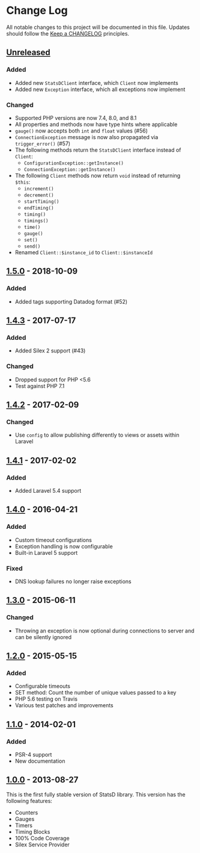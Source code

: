 # Change Log
All notable changes to this project will be documented in this file.
Updates should follow the [Keep a CHANGELOG](https://keepachangelog.com/) principles.

## [Unreleased][unreleased]
### Added
 - Added new `StatsDClient` interface, which `Client` now implements
 - Added new `Exception` interface, which all exceptions now implement

### Changed
 - Supported PHP versions are now 7.4, 8.0, and 8.1
 - All properties and methods now have type hints where applicable
 - `gauge()` now accepts both `int` and `float` values (#56)
 - `ConnectionException` message is now also propagated via `trigger_error()` (#57)
 - The following methods return the `StatsDClient` interface instead of `Client`:
     - `ConfigurationException::getInstance()`
     - `ConnectionException::getInstance()`
 - The following `Client` methods now return `void` instead of returning `$this`:
     - `increment()`
     - `decrement()`
     - `startTiming()`
     - `endTiming()`
     - `timing()`
     - `timings()`
     - `time()`
     - `gauge()`
     - `set()`
     - `send()`
 - Renamed `Client::$instance_id` to `Client::$instanceId`

## [1.5.0] - 2018-10-09
### Added
 - Added tags supporting Datadog format (#52)

## [1.4.3] - 2017-07-17
### Added
 - Added Silex 2 support (#43)

### Changed
 - Dropped support for PHP <5.6
 - Test against PHP 7.1

## [1.4.2] - 2017-02-09
### Changed
 - Use `config` to allow publishing differently to views or assets within Laravel

## [1.4.1] - 2017-02-02
### Added
 - Added Laravel 5.4 support

## [1.4.0] - 2016-04-21
### Added
 - Custom timeout configurations
 - Exception handling is now configurable
 - Built-in Laravel 5 support

### Fixed
 - DNS lookup failures no longer raise exceptions

## [1.3.0] - 2015-06-11
### Changed
 - Throwing an exception is now optional during connections to server and can be silently ignored

## [1.2.0] - 2015-05-15
### Added
 - Configurable timeouts
 - SET method: Count the number of unique values passed to a key
 - PHP 5.6 testing on Travis
 - Various test patches and improvements

## [1.1.0] - 2014-02-01
### Added
 - PSR-4 support
 - New documentation

## [1.0.0] - 2013-08-27

This is the first fully stable version of StatsD library. This version has the following features:

 - Counters
 - Gauges
 - Timers
 - Timing Blocks
 - 100% Code Coverage
 - Silex Service Provider

[unreleased]: https://github.com/thephpleague/statsd/compare/1.5.0...master
[1.5.0]: https://github.com/thephpleague/statsd/compare/1.4.5...1.5.0
[1.4.5]: https://github.com/thephpleague/statsd/compare/1.4.4...1.4.5
[1.4.4]: https://github.com/thephpleague/statsd/compare/1.4.3...1.4.4
[1.4.3]: https://github.com/thephpleague/statsd/compare/1.4.2...1.4.3
[1.4.2]: https://github.com/thephpleague/statsd/compare/1.4.1...1.4.2
[1.4.1]: https://github.com/thephpleague/statsd/compare/1.4.0...1.4.1
[1.4.0]: https://github.com/thephpleague/statsd/compare/1.3.0...1.4.0
[1.3.0]: https://github.com/thephpleague/statsd/compare/1.2.0...1.3.0
[1.2.0]: https://github.com/thephpleague/statsd/compare/1.1.0...1.2.0
[1.1.0]: https://github.com/thephpleague/statsd/compare/v1.0...1.1.0
[1.0.0]: https://github.com/thephpleague/statsd/releases/tag/v1.0
